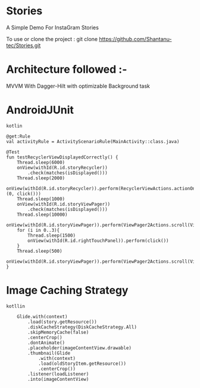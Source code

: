 # Stories
A Simple Demo For InstaGram Stories

To use or clone  the project : git clone https://github.com/Shantanu-tec/Stories.git


# Architecture followed :-
MVVM With Dagger-Hilt with optimizable Background task

# AndroidJUnit

`kotlin`

    @get:Rule
    val activityRule = ActivityScenarioRule(MainActivity::class.java)

    @Test
    fun testRecyclerViewDisplayedCorrectly() {
        Thread.sleep(6000)
        onView(withId(R.id.storyRecycler))
            .check(matches(isDisplayed()))
        Thread.sleep(2000)
        onView(withId(R.id.storyRecycler)).perform(RecyclerViewActions.actionOnItemAtPosition<StoryAdapter.ViewHolder>(0, click()))
        Thread.sleep(1000)
        onView(withId(R.id.storyViewPager))
            .check(matches(isDisplayed()))
        Thread.sleep(10000)
        onView(withId(R.id.storyViewPager)).perform(ViewPager2Actions.scroll(ViewPager2Actions.RIGHT))
        for (i in 0..3){
            Thread.sleep(1500)
            onView(withId(R.id.rightTouchPanel)).perform(click())
        }
        Thread.sleep(500)
        onView(withId(R.id.storyViewPager)).perform(ViewPager2Actions.scroll(ViewPager2Actions.RIGHT))
    }


# Image Caching Strategy

`kotllin`

        Glide.with(context)
            .load(story.getResource())
            .diskCacheStrategy(DiskCacheStrategy.All)
            .skipMemoryCache(false)
            .centerCrop()
            .dontAnimate()
            .placeholder(imageContentView.drawable)
            .thumbnail(Glide
                .with(context)
                .load(oldStoryItem.getResource())
                .centerCrop())
            .listener(loadListener)
            .into(imageContentView)

